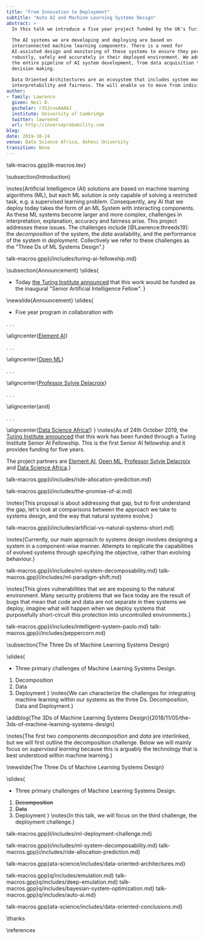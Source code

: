 ```yaml
---
title: "From Innovation to Deployment"
subtitle: "Auto AI and Machine Learning Systems Design"
abstract: >
  In this talk we introduce a five year project funded by the UK's Turing Institute to shift the focus from developing AI systems to deploying AI systems that are safe and reliable. 
  
  The AI systems we are developing and deploying are based on
  interconnected machine learning components. There is a need for 
  AI-assisted design and monitoring of these systems to ensure they perform
  robustly, safely and accurately in their deployed environment. We address 
  the entire pipeline of AI system development, from data acquisition to 
  decision making. 
  
  Data Oriented Architectures are an ecosystem that includes system monitoring for performance, 
  interpretability and fairness. The will enable us to move from individual component optimisation to full system monitoring and optimisation.
author:
- family: Lawrence
  given: Neil D.
  gscholar: r3SJcvoAAAAJ
  institute: University of Cambridge
  twitter: lawrennd
  url: http://inverseprobability.com
blog: 
date: 2019-10-24
venue: Data Science Africa, Ashesi University
transition: None
---
```


talk-macros.gpp}lk-macros.tex}

\subsection{Introduction}

\notes{Artificial Intelligence (AI) solutions
are based on machine learning algorithms (ML), but each ML
solution is only capable of solving a restricted task, e.g. a
supervised learning problem. Consequently, any AI that we deploy today
takes the form of an ML System with interacting
components. As these ML systems become larger and more complex,
challenges in interpretation, explanation, accuracy and fairness
arise. This project addresses these issues. The challenges
include [@Lawrence:threeds19]: the *decomposition* of the system, the
*data* availability, and the performance of the system in
*deployment*. Collectively we refer to these challenges as the "Three
Ds of ML Systems Design".}

talk-macros.gpp}i/includes/turing-ai-fellowship.md}

\subsection{Announcement}
\slides{
* Today [the Turing Institute announced](https://www.turing.ac.uk/news/welcoming-world-class-turing-ai-fellows-institute) that this work would be funded as the inaugural "Senior Artificial Intelligence Fellow". 
}

\newslide{Announcement}
\slides{
* Five year program in collaboration with 

. . .

  \aligncenter{[Element AI](https://www.elementai.com/)}

. . .

  \aligncenter{[Open ML](https://openml.org)}

. . .

  \aligncenter{[Professor Sylvie Delacroix](https://www.birmingham.ac.uk/staff/profiles/law/delacroix-sylvie.aspx)}

. . .

  \aligncenter{and}

. . .

  \aligncenter{[Data Science Africa!](http://datascienceafrica.org)}
}
\notes{As of 24th October 2019, the [Turing Institute announced](https://www.turing.ac.uk/news/welcoming-world-class-turing-ai-fellows-institute) that this work has been funded through a Turing Institute Senior AI Fellowship. This is the first Senior AI fellowship and it provides funding for five years. 

The project partners are [Element AI](https://www.elementai.com/),  [Open ML](https://openml.org), [Professor Sylvie Delacroix](https://www.birmingham.ac.uk/staff/profiles/law/delacroix-sylvie.aspx) and [Data Science Africa](http://datascienceafrica.org).}


talk-macros.gpp}i/includes/ride-allocation-prediction.md}

talk-macros.gpp}i/includes/the-promise-of-ai.md}

\notes{This proposal is about addressing that gap, but to first understand the gap, let's look at comparisons between the approach we take to systems design, and the way that natural systems evolve.}

talk-macros.gpp}i/includes/artificial-vs-natural-systems-short.md}

\notes{Currently, our main approach to systems design involves designing a system in a component-wise manner. Attempts to replicate the capabilities of evolved systems through specifying the objective, rather than evolving behaviour.}

talk-macros.gpp}i/includes/ml-system-decomposability.md}
talk-macros.gpp}l/includes/ml-paradigm-shift.md}

\notes{This gives vulnerabilities that we are exposing to the natural environment. Many security problems that we face today are the result of bugs that mean that code and data are not separate in thee systems we deploy, imagine what will happen when we deploy systems that purposefully short-circuit this protection into uncontrolled environments.}

talk-macros.gpp}i/includes/intelligent-system-paolo.md}
talk-macros.gpp}i/includes/peppercorn.md}

\subsection{The Three Ds of Machine Learning Systems Design}

\slides{
* Three primary challenges of Machine Learning Systems Design.
1. Decomposition
2. Data 
3. Deployment
}
\notes{We can characterize the challenges for integrating machine learning within our systems as the three Ds. Decomposition, Data and Deployment.}

\addblog{The 3Ds of Machine Learning Systems Design}{2018/11/05/the-3ds-of-machine-learning-systems-design}

\notes{The first two components *decomposition* and *data* are interlinked, but we will first outline the decomposition challenge. Below we will mainly focus on *supervised learning* because this is arguably the technology that is best understood within machine learning.}

\newslide{The Three Ds of Machine Learning Systems Design}

\slides{
* Three primary challenges of Machine Learning Systems Design.
1. <s>Decomposition</s>
2. <s>Data</s>
3. Deployment
}
\notes{In this talk, we will focus on the third challenge, the deployment challenge.}

talk-macros.gpp}l/includes/ml-deployment-challenge.md}

talk-macros.gpp}i/includes/ml-system-decomposability.md}
talk-macros.gpp}i/includes/ride-allocation-prediction.md}

talk-macros.gpp}ata-science/includes/data-oriented-architectures.md}

talk-macros.gpp}q/includes/emulation.md}
talk-macros.gpp}q/includes/deep-emulation.md}
talk-macros.gpp}q/includes/bayesian-system-optimization.md}
talk-macros.gpp}q/includes/auto-ai.md}

talk-macros.gpp}ata-science/includes/data-oriented-conclusions.md}



\thanks

\references

